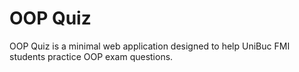 # OOP Quiz

OOP Quiz is a minimal web application designed to help UniBuc FMI students practice OOP exam questions.

